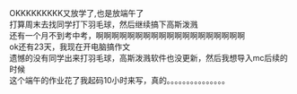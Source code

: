 OKKKKKKKKK又放学了,也是放端午了     
打算周末去找同学打下羽毛球，然后继续搞下高斯泼溅        
还有一个月不到考中考，啊啊啊啊啊啊啊啊啊啊啊啊啊啊啊啊啊啊啊        
ok还有23天，我现在开电脑搞作文      
遗憾的没有同学出来打羽毛球，高斯泼溅软件也没更新，然后我想导入mc后续的时候          
这个端午的作业花了我起码10小时来写，真的。。。。。。。。。。。。。。。
